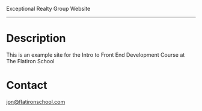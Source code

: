 Exceptional Realty Group Website

---

# Description

This is an example site for the Intro to Front End Development Course at The Flatiron School

#  Contact

jon@flatironschool.com